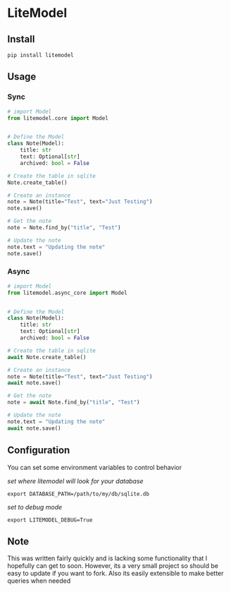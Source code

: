# LiteModel

## Install
```
pip install litemodel
```

## Usage

### Sync
```python
# import Model
from litemodel.core import Model


# Define the Model
class Note(Model):
    title: str
    text: Optional[str]
    archived: bool = False

# Create the table in sqlite
Note.create_table()

# Create an instance
note = Note(title="Test", text="Just Testing")
note.save()

# Get the note
note = Note.find_by("title", "Test")

# Update the note
note.text = "Updating the note"
note.save()
```

### Async
```python
# import Model
from litemodel.async_core import Model


# Define the Model
class Note(Model):
    title: str
    text: Optional[str]
    archived: bool = False

# Create the table in sqlite
await Note.create_table()

# Create an instance
note = Note(title="Test", text="Just Testing")
await note.save()

# Get the note
note = await Note.find_by("title", "Test")

# Update the note
note.text = "Updating the note"
await note.save()
```

## Configuration
You can set some environment variables to control behavior

*set where litemodel will look for your database*
```
export DATABASE_PATH=/path/to/my/db/sqlite.db
```

*set to debug mode*
```
export LITEMODEL_DEBUG=True
```

## Note
This was written fairly quickly and is lacking some functionality that I hopefully can get to soon. However, its a very small project so should be easy to update if you want to fork. Also its easily extensible to make better queries when needed

